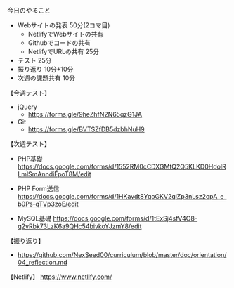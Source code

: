 今日のやること

- Webサイトの発表             50分(2コマ目)
  - NetlifyでWebサイトの共有
  - Githubでコードの共有
  - NetlifyでURLの共有       25分
- テスト                     25分
- 振り返り                   10分+10分
- 次週の課題共有              10分

【今週テスト】
  - jQuery
    - https://forms.gle/9heZhfN2N65qzG1JA
  - Git
    - https://forms.gle/BVTSZfDB5dzbhNuH9 

【次週テスト】
  - PHP基礎
    https://docs.google.com/forms/d/1552RM0cCDXGMtQ2Q5KLKD0HdoIRLmlSmAnndiFpoT8M/edit
  
  - PHP Form送信
    https://docs.google.com/forms/d/1HKavdt8YqoGKV2qlZp3nLsz2opA_e_b0Ps-qTVp3zoE/edit
    
  - MySQL基礎
    https://docs.google.com/forms/d/1tExSj4sfV4O8-q2vRbk73LzK6a9QHc54bivkoYJzmY8/edit

【振り返り】
  - https://github.com/NexSeed00/curriculum/blob/master/doc/orientation/04_reflection.md 

【Netlify】
 https://www.netlify.com/